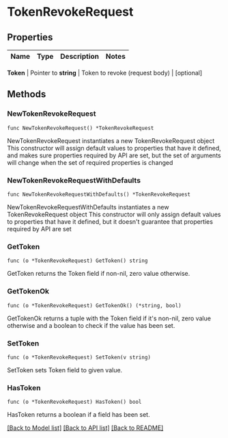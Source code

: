 # TokenRevokeRequest


## Properties

Name | Type | Description | Notes
------------ | ------------- | ------------- | -------------


**Token** | Pointer to **string** | Token to revoke (request body) | [optional] 



## Methods


### NewTokenRevokeRequest

`func NewTokenRevokeRequest() *TokenRevokeRequest`

NewTokenRevokeRequest instantiates a new TokenRevokeRequest object
This constructor will assign default values to properties that have it defined,
and makes sure properties required by API are set, but the set of arguments
will change when the set of required properties is changed

### NewTokenRevokeRequestWithDefaults

`func NewTokenRevokeRequestWithDefaults() *TokenRevokeRequest`

NewTokenRevokeRequestWithDefaults instantiates a new TokenRevokeRequest object
This constructor will only assign default values to properties that have it defined,
but it doesn't guarantee that properties required by API are set


### GetToken

`func (o *TokenRevokeRequest) GetToken() string`

GetToken returns the Token field if non-nil, zero value otherwise.

### GetTokenOk

`func (o *TokenRevokeRequest) GetTokenOk() (*string, bool)`

GetTokenOk returns a tuple with the Token field if it's non-nil, zero value otherwise
and a boolean to check if the value has been set.

### SetToken

`func (o *TokenRevokeRequest) SetToken(v string)`

SetToken sets Token field to given value.


### HasToken

`func (o *TokenRevokeRequest) HasToken() bool`

HasToken returns a boolean if a field has been set.









[[Back to Model list]](../README.md#documentation-for-models) [[Back to API list]](../README.md#documentation-for-api-endpoints) [[Back to README]](../README.md)


